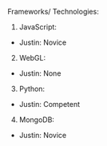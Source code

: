 Frameworks/ Technologies:
1) JavaScript:
-   Justin: Novice
2) WebGL:
-   Justin: None
3) Python:
-   Justin: Competent
4) MongoDB:
-   Justin: Novice
